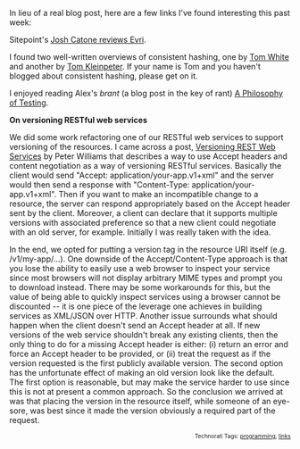 In lieu of a real blog post, here are a few links I've found interesting this past week:

Sitepoint's <a href="http://www.sitepoint.com/blogs/2008/10/03/evri-attempts-to-expose-content-connections/">Josh Catone reviews Evri</a>.

I found two well-written overviews of consistent hashing, one by <a href="http://www.lexemetech.com/2007/11/consistent-hashing.html">Tom White</a> and another by <a href="http://www.spiteful.com/2008/03/17/programmers-toolbox-part-3-consistent-hashing/">Tom Kleinpeter</a>.  If your name is Tom and you haven't blogged about consistent hashing, please get on it.

I enjoyed reading Alex's <em>brant</em> (a blog post in the key of rant) <a href="http://livollmers.net/index.php/2008/10/02/a-philosophy-of-testing/">A Philosophy of Testing</a>.

<strong>On versioning RESTful web services</strong>

We did some work refactoring one of our RESTful web services to support versioning of the resources.  I came across a post, <a href="http://barelyenough.org/blog/2008/05/versioning-rest-web-services/">Versioning REST Web Services</a> by Peter Williams that describes a way to use Accept headers and content negotiation as a way of versioning RESTful services.  Basically the client would send "Accept: application/your-app.v1+xml" and the server would then send a response with "Content-Type: application/your-app.v1+xml".  Then if you want to make an incompatible change to a resource, the server can respond appropriately based on the Accept header sent by the client.  Moreover, a client can declare that it supports multiple versions with associated preference so that a new client could negotiate with an old server, for example. Initially I was really taken with the idea.

In the end, we opted for putting a version tag in the resource URI itself (e.g. /v1/my-app/...).  One downside of the Accept/Content-Type approach is that you lose the ability to easily use a web browser to inspect your service since most browsers will not display arbitrary MIME types and prompt you to download instead.  There may be some workarounds for this, but the value of being able to quickly inspect services using a browser cannot be discounted -- it is one piece of the leverage one achieves in building services as XML/JSON over HTTP.  Another issue surrounds what should happen when the client doesn't send an Accept header at all.  If new versions of the web service shouldn't break any existing clients, then the only thing to do for a missing Accept header is either: (i) return an error and force an Accept header to be provided, or (ii) treat the request as if the version requested is the first publicly available version.  The second option has the unfortunate effect of making an old version look like the default.  The first option is reasonable, but may make the service harder to use since this is not at present a common approach.  So the conclusion we arrived at was that placing the version in the resource itself, while someone of an eye-sore, was best since it made the version obviously a required part of the request.

<!-- technorati tags start --><p style="text-align:right;font-size:10px;">Technorati Tags: <a href="http://www.technorati.com/tag/programming" rel="tag">programming</a>, <a href="http://www.technorati.com/tag/links" rel="tag">links</a></p><!-- technorati tags end -->
